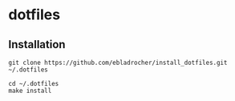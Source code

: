 # dotfiles

## Installation
```
git clone https://github.com/ebladrocher/install_dotfiles.git ~/.dotfiles
```
```
cd ~/.dotfiles
make install
```
